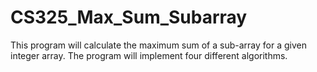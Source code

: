 # CS325_Max_Sum_Subarray
This program will calculate the maximum sum of a sub-array for a given integer array. The program will implement four different algorithms.
